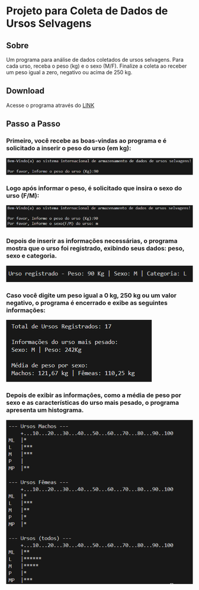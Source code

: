 # Projeto para Coleta de Dados de Ursos Selvagens

## Sobre  
Um programa para análise de dados coletados de ursos selvagens. Para cada urso, receba o peso (kg) e o sexo (M/F). Finalize a coleta ao receber um peso igual a zero, negativo ou acima de 250 kg.

## Download  
Acesse o programa através do [LINK](/ursos.zip)

## Passo a Passo

### Primeiro, você recebe as boas-vindas ao programa e é solicitado a inserir o peso do urso (em kg):  
![Imagem 1](img/IMAGE01.png)

### Logo após informar o peso, é solicitado que insira o sexo do urso (F/M):  
![Imagem 2](img/IMAGE02.png)

### Depois de inserir as informações necessárias, o programa mostra que o urso foi registrado, exibindo seus dados: peso, sexo e categoria.  
![Imagem 3](img/IMAGE03.png)

### Caso você digite um peso igual a 0 kg, 250 kg ou um valor negativo, o programa é encerrado e exibe as seguintes informações:  
![Imagem 4](img/IMAGE04.png)

### Depois de exibir as informações, como a média de peso por sexo e as características do urso mais pesado, o programa apresenta um histograma.  
![Imagem 5](img/IMAGE05.png)

